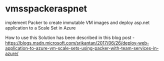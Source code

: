 # vmsspackeraspnet
implement Packer to create immutable VM images and deploy asp.net application to a Scale Set in Azure

How to use this Solution has been described in this blog post - https://blogs.msdn.microsoft.com/srikantan/2017/06/26/deploy-web-application-to-azure-vm-scale-sets-using-packer-with-team-services-in-azure/



